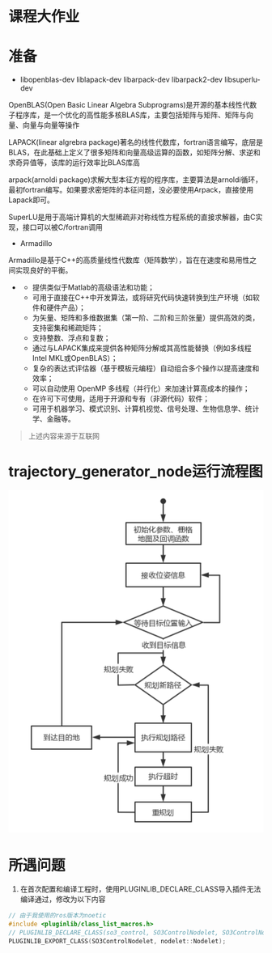 # 课程大作业
# 准备

- libopenblas-dev liblapack-dev libarpack-dev libarpack2-dev libsuperlu-dev

OpenBLAS(Open Basic Linear Algebra Subprograms)是开源的基本线性代数子程序库，是一个优化的高性能多核BLAS库，主要包括矩阵与矩阵、矩阵与向量、向量与向量等操作

LAPACK(linear algrebra package)著名的线性代数库，fortran语言编写，底层是BLAS，在此基础上定义了很多矩阵和向量高级运算的函数，如矩阵分解、求逆和求奇异值等，该库的运行效率比BLAS库高

arpack(arnoldi package)求解大型本征方程的程序库，主要算法是arnoldi循环，最初fortran编写。如果要求密矩阵的本征问题，没必要使用Arpack，直接使用Lapack即可。

SuperLU是用于高端计算机的大型稀疏非对称线性方程系统的直接求解器，由C实现，接口可以被C/fortran调用

- Armadillo

Armadillo是基于C++的高质量线性代数库（矩阵数学），旨在在速度和易用性之间实现良好的平衡。

- - 提供类似于Matlab的高级语法和功能；
  - 可用于直接在C++中开发算法，或将研究代码快速转换到生产环境（如软件和硬件产品）；
  - 为矢量、矩阵和多维数据集（第一阶、二阶和三阶张量）提供高效的类，支持密集和稀疏矩阵；
  - 支持整数、浮点和复数；
  - 通过与LAPACK集成来提供各种矩阵分解或其高性能替换（例如多线程Intel MKL或OpenBLAS）；
  - 复杂的表达式评估器（基于模板元编程）自动组合多个操作以提高速度和效率；
  - 可以自动使用 OpenMP 多线程（并行化）来加速计算高成本的操作；
  - 在许可下可使用，适用于开源和专有（非源代码）软件；
  - 可用于机器学习、模式识别、计算机视觉、信号处理、生物信息学、统计学、金融等。

> 上述内容来源于互联网

# trajectory_generator_node运行流程图

![流程图](./pic/flowchart_project.png)



# 所遇问题

1. 在首次配置和编译工程时，使用PLUGINLIB_DECLARE_CLASS导入插件无法编译通过，修改为以下内容

```c++
// 由于我使用的ros版本为noetic
#include <pluginlib/class_list_macros.h>
// PLUGINLIB_DECLARE_CLASS(so3_control, SO3ControlNodelet, SO3ControlNodelet,nodelet::Nodelet);
PLUGINLIB_EXPORT_CLASS(SO3ControlNodelet, nodelet::Nodelet);
```
